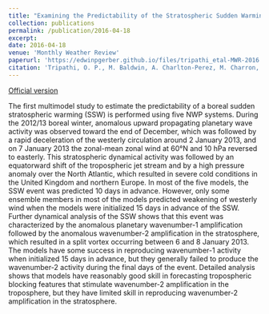 ```yaml
---
title: "Examining the Predictability of the Stratospheric Sudden Warming of January 2013 Using Multiple NWP Systems"
collection: publications
permalink: /publication/2016-04-18
excerpt: 
date: 2016-04-18
venue: 'Monthly Weather Review'
paperurl: 'https://edwinpgerber.github.io/files/tripathi_etal-MWR-2016.pdf'
citation: 'Tripathi, O. P., M. Baldwin, A. Charlton-Perez, M. Charron, J. C. H. Cheung, S. D. Eckermann, E. Gerber, D. R. Jackson, Y. Kuroda, A. Lang, J. McLay, R. Mizuta, C. Reynolds, G. Roff, M. Sigmond, S.-W. Son, and T. Stockdale, 2016: Examining the Predictability of the Stratospheric Sudden Warming of January 2013 Using Multiple NWP Systems, <i>Mon. Wea. Rev.</i>, <b>144</b>, 1935-1960 doi:10.1175/MWR-D-15-0010.1.'
---
```


[Official version](http://dx.doi.org/10.1175/MWR-D-15-0010.1)

The first multimodel study to estimate the predictability of a boreal sudden stratospheric warming (SSW) is performed using five NWP systems. During the 2012/13 boreal winter, anomalous upward propagating planetary wave activity was observed toward the end of December, which was followed by a rapid deceleration of the westerly circulation around 2 January 2013, and on 7 January 2013 the zonal-mean zonal wind at 60°N and 10 hPa reversed to easterly. This stratospheric dynamical activity was followed by an equatorward shift of the tropospheric jet stream and by a high pressure anomaly over the North Atlantic, which resulted in severe cold conditions in the United Kingdom and northern Europe. In most of the five models, the SSW event was predicted 10 days in advance. However, only some ensemble members in most of the models predicted weakening of westerly wind when the models were initialized 15 days in advance of the SSW. Further dynamical analysis of the SSW shows that this event was characterized by the anomalous planetary wavenumber-1 amplification followed by the anomalous wavenumber-2 amplification in the stratosphere, which resulted in a split vortex occurring between 6 and 8 January 2013. The models have some success in reproducing wavenumber-1 activity when initialized 15 days in advance, but they generally failed to produce the wavenumber-2 activity during the final days of the event. Detailed analysis shows that models have reasonably good skill in forecasting tropospheric blocking features that stimulate wavenumber-2 amplification in the troposphere, but they have limited skill in reproducing wavenumber-2 amplification in the stratosphere.

